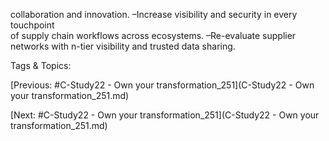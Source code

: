 collaboration and innovation.
 –Increase visibility and security in every touchpoint  
of supply chain workflows across ecosystems.
 –Re-evaluate supplier networks with n-tier visibility 
and trusted data sharing.

   Tags & Topics:
   

[Previous: #C-Study22 - Own your transformation_251](C-Study22 - Own your transformation_251.md)

[Next: #C-Study22 - Own your transformation_251](C-Study22 - Own your transformation_251.md)